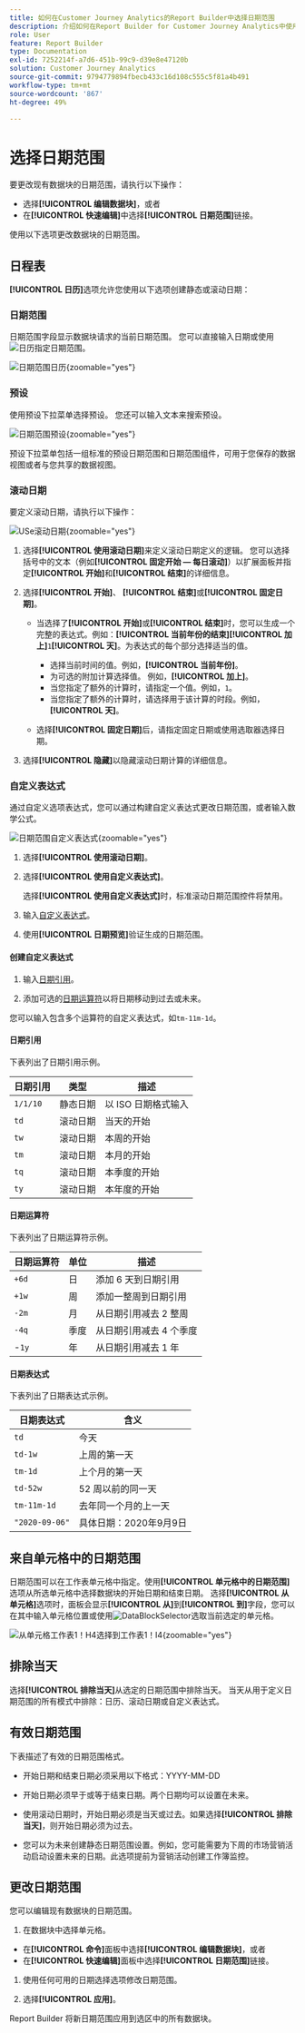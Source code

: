 ```yaml
---
title: 如何在Customer Journey Analytics的Report Builder中选择日期范围
description: 介绍如何在Report Builder for Customer Journey Analytics中使用日历、滚动日期和自定义表达式
role: User
feature: Report Builder
type: Documentation
exl-id: 7252214f-a7d6-451b-99c9-d39e8e47120b
solution: Customer Journey Analytics
source-git-commit: 9794779894fbecb433c16d108c555c5f81a4b491
workflow-type: tm+mt
source-wordcount: '867'
ht-degree: 49%

---
```


# 选择日期范围

要更改现有数据块的日期范围，请执行以下操作：

- 选择&#x200B;**[!UICONTROL 编辑数据块]**，或者
- 在&#x200B;**[!UICONTROL 快速编辑]**&#x200B;中选择&#x200B;**[!UICONTROL 日期范围]**&#x200B;链接。

使用以下选项更改数据块的日期范围。

## 日程表

**[!UICONTROL 日历]**&#x200B;选项允许您使用以下选项创建静态或滚动日期：

### 日期范围

日期范围字段显示数据块请求的当前日期范围。 您可以直接输入日期或使用![日历](/help/assets/icons/Calendar.svg)指定日期范围。

![日期范围日历](assets/date-range-calendar.png){zoomable="yes"}

### 预设

使用预设下拉菜单选择预设。 您还可以输入文本来搜索预设。

![日期范围预设](assets/date-range-presets.png){zoomable="yes"}

预设下拉菜单包括一组标准的预设日期范围和日期范围组件，可用于您保存的数据视图或者与您共享的数据视图。

### 滚动日期

要定义滚动日期，请执行以下操作：

![USe滚动日期](assets/date-range-rolling-date.png){zoomable="yes"}

1. 选择&#x200B;**[!UICONTROL 使用滚动日期]**&#x200B;来定义滚动日期定义的逻辑。 您可以选择括号中的文本（例如&#x200B;**[!UICONTROL 固定开始 — 每日滚动]**）以扩展面板并指定&#x200B;**[!UICONTROL 开始]**&#x200B;和&#x200B;**[!UICONTROL 结束]**&#x200B;的详细信息。

1. 选择&#x200B;**[!UICONTROL 开始]**、 **[!UICONTROL 结束]**&#x200B;或&#x200B;**[!UICONTROL 固定日期]**。

   - 当选择了&#x200B;**[!UICONTROL 开始]**&#x200B;或&#x200B;**[!UICONTROL 结束]**&#x200B;时，您可以生成一个完整的表达式。例如：**&#x200B;** **[!UICONTROL 当前年份的结束]**&#x200B;**[!UICONTROL 加上]**`1`**[!UICONTROL 天]**。为表达式的每个部分选择适当的值。

      - 选择当前时间的值。例如，**[!UICONTROL 当前年份]**。
      - 为可选的附加计算选择值。 例如，**[!UICONTROL 加上]**。
      - 当您指定了额外的计算时，请指定一个值。例如，`1`。
      - 当您指定了额外的计算时，请选择用于该计算的时段。例如，**[!UICONTROL 天]**。

   - 选择&#x200B;**[!UICONTROL 固定日期]**&#x200B;后，请指定固定日期或使用选取器选择日期。

1. 选择&#x200B;**[!UICONTROL 隐藏]**&#x200B;以隐藏滚动日期计算的详细信息。


### 自定义表达式

通过自定义选项表达式，您可以通过构建自定义表达式更改日期范围，或者输入数学公式。

![日期范围自定义表达式](assets/date-range-custom-expression.png){zoomable="yes"}

1. 选择&#x200B;**[!UICONTROL 使用滚动日期]**。

1. 选择&#x200B;**[!UICONTROL 使用自定义表达式]**。

   选择&#x200B;**[!UICONTROL 使用自定义表达式]**&#x200B;时，标准滚动日期范围控件将禁用。

1. 输入[自定义表达式](#create-a-custom-expression)。

1. 使用&#x200B;**[!UICONTROL 日期预览]**&#x200B;验证生成的日期范围。

#### 创建自定义表达式

1. 输入[日期引用](#date-references)。

1. 添加可选的[日期运算符](#date-operators)以将日期移动到过去或未来。

您可以输入包含多个运算符的自定义表达式，如`tm-11m-1d`。

#### 日期引用

下表列出了日期引用示例。

| 日期引用 | 类型 | 描述 |
|----------------|--------------|----------------------------|
| `1/1/10` | 静态日期 | 以 ISO 日期格式输入 |
| `td` | 滚动日期 | 当天的开始 |
| `tw` | 滚动日期 | 本周的开始 |
| `tm` | 滚动日期 | 本月的开始 |
| `tq` | 滚动日期 | 本季度的开始 |
| `ty` | 滚动日期 | 本年度的开始 |

#### 日期运算符

下表列出了日期运算符示例。

| 日期运算符 | 单位 | 描述 |
|----------------|---------|--------------------|
| `+6d` | 日 | 添加 6 天到日期引用 |
| `+1w` | 周 | 添加一整周到日期引用 |
| `-2m` | 月 | 从日期引用减去 2 整周 |
| `-4q` | 季度 | 从日期引用减去 4 个季度 |
| -`1y` | 年 | 从日期引用减去 1 年 |

#### 日期表达式

下表列出了日期表达式示例。

| 日期表达式 | 含义 |
|-----------------|--------------------------------------|
| `td` | 今天 |
| `td-1w` | 上周的第一天 |
| `tm-1d` | 上个月的第一天 |
| `td-52w` | 52 周以前的同一天 |
| `tm-11m-1d` | 去年同一个月的上一天 |
| `"2020-09-06"` | 具体日期：2020年9月9日 |



## 来自单元格中的日期范围

日期范围可以在工作表单元格中指定。使用&#x200B;**[!UICONTROL 单元格中的日期范围]**&#x200B;选项从所选单元格中选择数据块的开始日期和结束日期。 选择&#x200B;**[!UICONTROL 从单元格]**&#x200B;选项时，面板会显示&#x200B;**[!UICONTROL 从]**&#x200B;到&#x200B;**[!UICONTROL 到]**&#x200B;字段，您可以在其中输入单元格位置或使用![DataBlockSelector](/help/assets/icons/DataBlockSelector.svg)选取当前选定的单元格。

![从单元格工作表1！H4选择到工作表1！I4](./assets/date-range-from-cell.png){zoomable="yes"}


## 排除当天

选择&#x200B;**[!UICONTROL 排除当天]**&#x200B;从选定的日期范围中排除当天。 当天从用于定义日期范围的所有模式中排除：日历、滚动日期或自定义表达式。


## 有效日期范围

下表描述了有效的日期范围格式。

- 开始日期和结束日期必须采用以下格式：YYYY-MM-DD

- 开始日期必须早于或等于结束日期。两个日期均可以设置在未来。

- 使用滚动日期时，开始日期必须是当天或过去。如果选择&#x200B;**[!UICONTROL 排除当天]**，则开始日期必须为过去。

- 您可以为未来创建静态日期范围设置。例如，您可能需要为下周的市场营销活动启动设置未来的日期。此选项提前为营销活动创建工作簿监控。

## 更改日期范围

您可以编辑现有数据块的日期范围。

1. 在数据块中选择单元格。

- 在&#x200B;**[!UICONTROL 命令]**&#x200B;面板中选择&#x200B;**[!UICONTROL 编辑数据块]**，或者
- 在&#x200B;**[!UICONTROL 快速编辑]**&#x200B;面板中选择&#x200B;**[!UICONTROL 日期范围]**&#x200B;链接。

1. 使用任何可用的日期选择选项修改日期范围。

1. 选择&#x200B;**[!UICONTROL 应用]**。

Report Builder 将新日期范围应用到选区中的所有数据块。
